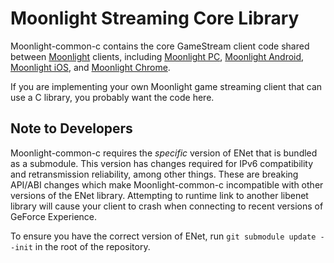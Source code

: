 # Moonlight Streaming Core Library

Moonlight-common-c contains the core GameStream client code shared between [Moonlight](https://moonlight-stream.org) clients, including [Moonlight PC](https://github.com/moonlight-stream/moonlight-qt), [Moonlight Android](https://github.com/moonlight-stream/moonlight-android), [Moonlight iOS](https://github.com/moonlight-stream/moonlight-ios), and [Moonlight Chrome](https://github.com/moonlight-stream/moonlight-chrome).

If you are implementing your own Moonlight game streaming client that can use a C library, you probably want the code here.

## Note to Developers

Moonlight-common-c requires the _specific_ version of ENet that is bundled as a submodule. This version has changes required for IPv6 compatibility and retransmission reliability, among other things. These are breaking API/ABI changes which make Moonlight-common-c incompatible with other versions of the ENet library. Attempting to runtime link to another libenet library will cause your client to crash when connecting to recent versions of GeForce Experience.


To ensure you have the correct version of ENet, run `git submodule update --init` in the root of the repository.

